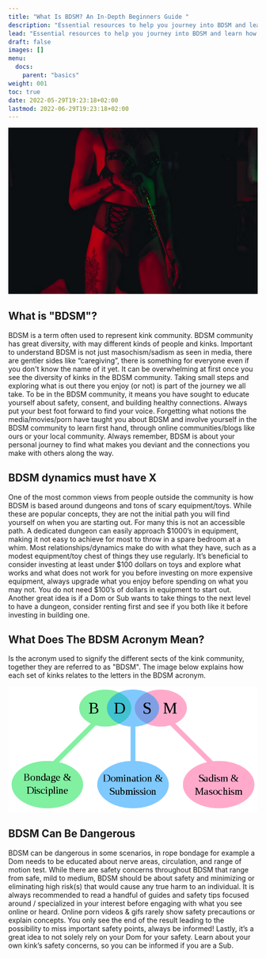 ```yaml
---
title: "What Is BDSM? An In-Depth Beginners Guide "
description: "Essential resources to help you journey into BDSM and learn how to be safe, confident and educated. BDSM is a personal journey, learn how to start yours here."
lead: "Essential resources to help you journey into BDSM and learn how to be safe, confident and educated. BDSM is a personal journey, learn how to start yours here."
draft: false
images: []
menu:
  docs:
    parent: "basics"
weight: 001
toc: true
date: 2022-05-29T19:23:18+02:00
lastmod: 2022-06-29T19:23:18+02:00
---
```


![Image](Fq9vwU2IkO.webp)

## What is "BDSM"?

BDSM is a term often used to represent kink community. BDSM community has great diversity, with may different kinds of people and kinks. Important to understand BDSM is not just masochism/sadism as seen in media, there are gentler sides like “caregiving”, there is something for everyone even if you don't know the name of it yet. It can be overwhelming at first once you see the diversity of kinks in the BDSM community. Taking small steps and exploring what is out there you enjoy (or not) is part of the journey we all take. To be in the BDSM community, it means you have sought to educate yourself about safety, consent, and building healthy connections. Always put your best foot forward to find your voice. Forgetting what notions the media/movies/porn have taught you about BDSM and involve yourself in the BDSM community to learn first hand, through online communities/blogs like ours or your local community. Always remember, BDSM is about your personal journey to find what makes you deviant and the connections you make with others along the way.

## BDSM dynamics must have X

One of the most common views from people outside the community is how BDSM is based around dungeons and tons of scary equipment/toys. While these are popular concepts, they are not the initial path you will find yourself on when you are starting out. For many this is not an accessible path. A dedicated dungeon can easily approach $1000’s in equipment, making it not easy to achieve for most to throw in a spare bedroom at a whim. Most relationships/dynamics make do with what they have, such as a modest equipment/toy chest of things they use regularly. It’s beneficial to consider investing at least under $100 dollars on toys and explore what works and what does not work for you before investing on more expensive equipment, always upgrade what you enjoy before spending on what you may not. You do not need $100’s of dollars in equipment to start out. Another great idea is if a Dom or Sub wants to take things to the next level to have a dungeon, consider renting first and see if you both like it before investing in building one.

## What Does The BDSM Acronym Mean?

Is the acronym used to signify the different sects of the kink community, together they are referred to as "BDSM". The image below explains how each set of kinks relates to the letters in the BDSM acronym.

![Image alt text](doc-BDSM-acronym.png)

## BDSM Can Be Dangerous

BDSM can be dangerous in some scenarios, in rope bondage for example a Dom needs to be educated about nerve areas, circulation, and range of motion test. While there are safety concerns throughout BDSM that range from safe, mild to medium, BDSM should be about safety and minimizing or eliminating high risk(s) that would cause any true harm to an individual. It is always recommended to read a handful of guides and safety tips focused around / specialized in your interest before engaging with what you see online or heard. Online porn videos & gifs rarely show safety precautions or explain concepts. You only see the end of the result leading to the possibility to miss important safety points, always be informed! Lastly, it’s a great idea to not solely rely on your Dom for your safety. Learn about your own kink’s safety concerns, so you can be informed if you are a Sub.
